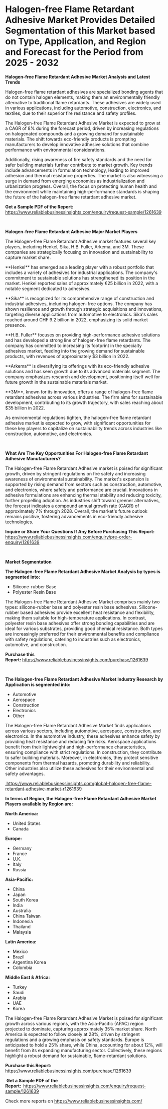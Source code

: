 <p><h1>Halogen-free Flame Retardant Adhesive Market Provides Detailed Segmentation of this Market based on Type, Application, and Region and Forecast for the Period from 2025 - 2032</h1></p><p><strong>Halogen-free Flame Retardant Adhesive Market Analysis and Latest Trends</strong></p>
<p><p>Halogen-free flame retardant adhesives are specialized bonding agents that do not contain halogen elements, making them an environmentally friendly alternative to traditional flame retardants. These adhesives are widely used in various applications, including automotive, construction, electronics, and textiles, due to their superior fire resistance and safety profiles.</p><p>The Halogen-free Flame Retardant Adhesive Market is expected to grow at a CAGR of 8% during the forecast period, driven by increasing regulations on halogenated compounds and a growing demand for sustainable materials. The shift towards eco-friendly products is prompting manufacturers to develop innovative adhesive solutions that combine performance with environmental considerations.</p><p>Additionally, rising awareness of fire safety standards and the need for safer building materials further contribute to market growth. Key trends include advancements in formulation technology, leading to improved adhesion and thermal resistance properties. The market is also witnessing a surge in demand from emerging economies as industrialization and urbanization progress. Overall, the focus on protecting human health and the environment while maintaining high-performance standards is shaping the future of the halogen-free flame retardant adhesive market.</p></p>
<p><strong>Get a Sample PDF of the Report:&nbsp;</strong> <a href="https://www.reliablebusinessinsights.com/enquiry/request-sample/1261639?utm_campaign=2276&utm_medium=2&utm_source=Github&utm_content=ia&utm_term=03042025&utm_id=halogen-free-flame-retardant-adhesive">https://www.reliablebusinessinsights.com/enquiry/request-sample/1261639</a></p>
<p>&nbsp;</p>
<p><strong>Halogen-free Flame Retardant Adhesive Major Market Players</strong></p>
<p><p>The Halogen-free Flame Retardant Adhesive market features several key players, including Henkel, Sika, H.B. Fuller, Arkema, and 3M. These companies are strategically focusing on innovation and sustainability to capture market share.</p><p>**Henkel** has emerged as a leading player with a robust portfolio that includes a variety of adhesives for industrial applications. The company's commitment to sustainable solutions has strengthened its position in the market. Henkel reported sales of approximately €25 billion in 2022, with a notable segment dedicated to adhesives.</p><p>**Sika** is recognized for its comprehensive range of construction and industrial adhesives, including halogen-free options. The company has shown resilience and growth through strategic acquisitions and innovations, targeting diverse applications from automotive to electronics. Sika's sales reached around CHF 9.2 billion in 2022, emphasizing its solid market presence.</p><p>**H.B. Fuller** focuses on providing high-performance adhesive solutions and has developed a strong line of halogen-free flame retardants. The company has committed to increasing its footprint in the specialty adhesives market, feeding into the growing demand for sustainable products, with revenues of approximately $3 billion in 2022.</p><p>**Arkema** is diversifying its offerings with its eco-friendly adhesive solutions and has seen growth due to its advanced materials segment. The company emphasizes research and development, positioning itself well for future growth in the sustainable materials market.</p><p>**3M**, known for its innovation, offers a range of halogen-free flame retardant adhesives across various industries. The firm aims for sustainable development, contributing to its growth trajectory, with sales reaching about $35 billion in 2022.</p><p>As environmental regulations tighten, the halogen-free flame retardant adhesive market is expected to grow, with significant opportunities for these key players to capitalize on sustainability trends across industries like construction, automotive, and electronics.</p></p>
<p>&nbsp;</p>
<p><strong>What Are The Key Opportunities For Halogen-free Flame Retardant Adhesive Manufacturers?</strong></p>
<p><p>The Halogen-free Flame Retardant Adhesive market is poised for significant growth, driven by stringent regulations on fire safety and increasing awareness of environmental sustainability. The market's expansion is supported by rising demand from sectors such as construction, automotive, and electronics, where safety and performance are crucial. Innovations in adhesive formulations are enhancing thermal stability and reducing toxicity, further propelling adoption. As industries shift toward greener alternatives, the forecast indicates a compound annual growth rate (CAGR) of approximately 7% through 2028. Overall, the market's future outlook remains positive, fostering advancements in eco-friendly adhesive technologies.</p></p>
<p><strong>Inquire or Share Your Questions If Any Before Purchasing This Report:</strong> <a href="https://www.reliablebusinessinsights.com/enquiry/pre-order-enquiry/1261639?utm_campaign=2276&utm_medium=2&utm_source=Github&utm_content=ia&utm_term=03042025&utm_id=halogen-free-flame-retardant-adhesive">https://www.reliablebusinessinsights.com/enquiry/pre-order-enquiry/1261639</a></p>
<p>&nbsp;</p>
<p><strong>Market Segmentation</strong></p>
<p><strong>The Halogen-free Flame Retardant Adhesive Market Analysis by types is segmented into:</strong></p>
<p><ul><li>Silicone-rubber Base</li><li>Polyester Resin Base</li></ul></p>
<p><p>The Halogen-free Flame Retardant Adhesive Market comprises mainly two types: silicone-rubber base and polyester resin base adhesives. Silicone-rubber based adhesives provide excellent heat resistance and flexibility, making them suitable for high-temperature applications. In contrast, polyester resin base adhesives offer strong bonding capabilities and are ideal for various substrates, providing good chemical resistance. Both types are increasingly preferred for their environmental benefits and compliance with safety regulations, catering to industries such as electronics, automotive, and construction.</p></p>
<p><strong>Purchase this Report:&nbsp;</strong><a href="https://www.reliablebusinessinsights.com/purchase/1261639?utm_campaign=2276&utm_medium=2&utm_source=Github&utm_content=ia&utm_term=03042025&utm_id=halogen-free-flame-retardant-adhesive">https://www.reliablebusinessinsights.com/purchase/1261639</a></p>
<p>&nbsp;</p>
<p><strong>The Halogen-free Flame Retardant Adhesive Market Industry Research by Application is segmented into:</strong></p>
<p><ul><li>Automotive</li><li>Aerospace</li><li>Construction</li><li>Electronics</li><li>Other</li></ul></p>
<p><p>The Halogen-free Flame Retardant Adhesive Market finds applications across various sectors, including automotive, aerospace, construction, and electronics. In the automotive industry, these adhesives enhance safety by providing heat resistance and reducing fire risks. Aerospace applications benefit from their lightweight and high-performance characteristics, ensuring compliance with strict regulations. In construction, they contribute to safer building materials. Moreover, in electronics, they protect sensitive components from thermal hazards, promoting durability and reliability. Other industries also utilize these adhesives for their environmental and safety advantages.</p></p>
<p><a href="https://www.reliablebusinessinsights.com/global-halogen-free-flame-retardant-adhesive-market-r1261639?utm_campaign=2276&utm_medium=2&utm_source=Github&utm_content=ia&utm_term=03042025&utm_id=halogen-free-flame-retardant-adhesive">&nbsp;https://www.reliablebusinessinsights.com/global-halogen-free-flame-retardant-adhesive-market-r1261639</a></p>
<p><strong>In terms of Region, the Halogen-free Flame Retardant Adhesive Market Players available by Region are:</strong></p>
<p>
    <p> <strong> North America: </strong>
        <ul>
            <li>United States</li>
            <li>Canada</li>
        </ul>
        </p> 
    <p> <strong> Europe: </strong>
        <ul>
            <li>Germany</li>
            <li>France</li>
            <li>U.K.</li>
            <li>Italy</li>
            <li>Russia</li>
        </ul>
        </p> 
    <p> <strong> Asia-Pacific: </strong>
        <ul>
            <li>China</li>
            <li>Japan</li>
            <li>South Korea</li>
            <li>India</li>
            <li>Australia</li>
            <li>China Taiwan</li>
            <li>Indonesia</li>
            <li>Thailand</li>
            <li>Malaysia</li>
        </ul>
        </p> 
    <p> <strong> Latin America: </strong>
        <ul>
            <li>Mexico</li>
            <li>Brazil</li>
            <li>Argentina Korea</li>
            <li>Colombia</li>
        </ul>
        </p> 
    <p> <strong> Middle East & Africa: </strong>
        <ul>
            <li>Turkey</li>
            <li>Saudi</li>
            <li>Arabia</li>
            <li>UAE</li>
            <li>Korea</li>
        </ul>
    </p>
    </p>
<p><p>The Halogen-free Flame Retardant Adhesive Market is poised for significant growth across various regions, with the Asia-Pacific (APAC) region projected to dominate, capturing approximately 35% market share. North America is expected to follow closely at 28%, driven by stringent regulations and a growing emphasis on safety standards. Europe is anticipated to hold a 25% share, while China, accounting for about 12%, will benefit from its expanding manufacturing sector. Collectively, these regions highlight a robust demand for sustainable, flame-retardant solutions.</p></p>
<p><strong>Purchase this Report: </strong><a href="https://www.reliablebusinessinsights.com/purchase/1261639?utm_campaign=2276&utm_medium=2&utm_source=Github&utm_content=ia&utm_term=03042025&utm_id=halogen-free-flame-retardant-adhesive">https://www.reliablebusinessinsights.com/purchase/1261639</a></p>
<p>&nbsp;<strong>Get a Sample PDF of the Report:&nbsp;&nbsp;</strong><a href="https://www.reliablebusinessinsights.com/enquiry/request-sample/1261639?utm_campaign=2276&utm_medium=2&utm_source=Github&utm_content=ia&utm_term=03042025&utm_id=halogen-free-flame-retardant-adhesive">https://www.reliablebusinessinsights.com/enquiry/request-sample/1261639</a></p>
<p><strong></strong></p>
<p>Check more reports on <a href="https://www.reliablebusinessinsights.com/?utm_campaign=2276&utm_medium=2&utm_source=Github&utm_content=ia&utm_term=03042025&utm_id=halogen-free-flame-retardant-adhesive">https://www.reliablebusinessinsights.com/</a></p>